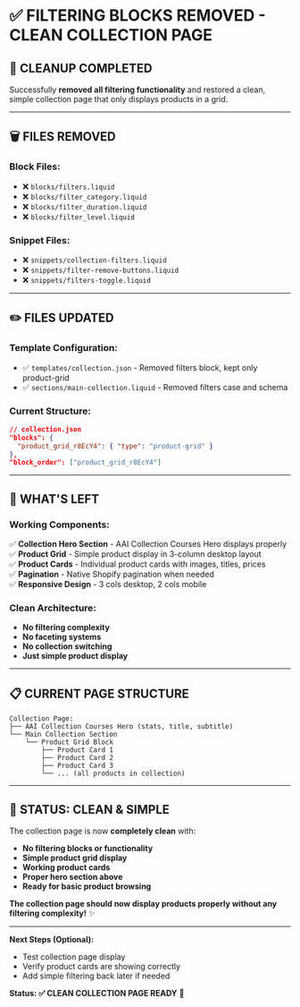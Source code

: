 # ✅ FILTERING BLOCKS REMOVED - CLEAN COLLECTION PAGE

## 🧹 **CLEANUP COMPLETED**

Successfully **removed all filtering functionality** and restored a clean, simple collection page that only displays products in a grid.

---

## 🗑️ **FILES REMOVED**

### **Block Files:**
- ❌ `blocks/filters.liquid`
- ❌ `blocks/filter_category.liquid`
- ❌ `blocks/filter_duration.liquid`
- ❌ `blocks/filter_level.liquid`

### **Snippet Files:**
- ❌ `snippets/collection-filters.liquid`
- ❌ `snippets/filter-remove-buttons.liquid`
- ❌ `snippets/filters-toggle.liquid`

---

## ✏️ **FILES UPDATED**

### **Template Configuration:**
- ✅ `templates/collection.json` - Removed filters block, kept only product-grid
- ✅ `sections/main-collection.liquid` - Removed filters case and schema

### **Current Structure:**
```json
// collection.json
"blocks": {
  "product_grid_r8EcY4": { "type": "product-grid" }
},
"block_order": ["product_grid_r8EcY4"]
```

---

## 🎯 **WHAT'S LEFT**

### **Working Components:**
✅ **Collection Hero Section** - AAI Collection Courses Hero displays properly  
✅ **Product Grid** - Simple product display in 3-column desktop layout  
✅ **Product Cards** - Individual product cards with images, titles, prices  
✅ **Pagination** - Native Shopify pagination when needed  
✅ **Responsive Design** - 3 cols desktop, 2 cols mobile  

### **Clean Architecture:**
- **No filtering complexity**
- **No faceting systems**
- **No collection switching**
- **Just simple product display**

---

## 📋 **CURRENT PAGE STRUCTURE**

```liquid
Collection Page:
├── AAI Collection Courses Hero (stats, title, subtitle)
└── Main Collection Section
    └── Product Grid Block
        ├── Product Card 1
        ├── Product Card 2
        ├── Product Card 3
        └── ... (all products in collection)
```

---

## 🚀 **STATUS: CLEAN & SIMPLE**

The collection page is now **completely clean** with:
- **No filtering blocks or functionality**
- **Simple product grid display**
- **Working product cards**
- **Proper hero section above**
- **Ready for basic product browsing**

**The collection page should now display products properly without any filtering complexity!** ✨

---

**Next Steps (Optional):**
- Test collection page display
- Verify product cards are showing correctly
- Add simple filtering back later if needed

**Status: ✅ CLEAN COLLECTION PAGE READY** 🎉
